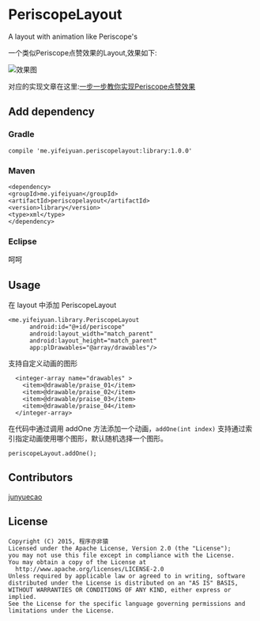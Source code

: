 # PeriscopeLayout
A layout with animation like Periscope's

一个类似Periscope点赞效果的Layout,效果如下:  

![效果图](img/periscope.gif)  

对应的实现文章在这里:[一步一步教你实现Periscope点赞效果
](http://www.jianshu.com/p/03fdcfd3ae9c)

## Add dependency

### Gradle
`compile 'me.yifeiyuan.periscopelayout:library:1.0.0'`

### Maven
```
<dependency>
<groupId>me.yifeiyuan</groupId>
<artifactId>periscopelayout</artifactId>
<version>library</version>
<type>xml</type>
</dependency>
```

### Eclipse
呵呵

## Usage

在 layout 中添加 PeriscopeLayout
```
<me.yifeiyuan.library.PeriscopeLayout
      android:id="@+id/periscope"
      android:layout_width="match_parent"
      android:layout_height="match_parent"
      app:plDrawables="@array/drawables"/>
```

支持自定义动画的图形
```
  <integer-array name="drawables" >
    <item>@drawable/praise_01</item>
    <item>@drawable/praise_02</item>
    <item>@drawable/praise_03</item>
    <item>@drawable/praise_04</item>
  </integer-array>
```

在代码中通过调用 addOne 方法添加一个动画，`addOne(int index)` 支持通过索引指定动画使用哪个图形，默认随机选择一个图形。
```
periscopeLayout.addOne();
```

## Contributors

[junyuecao](https://github.com/junyuecao)

## License
	Copyright (C) 2015, 程序亦非猿
	Licensed under the Apache License, Version 2.0 (the "License");
	you may not use this file except in compliance with the License.
	You may obtain a copy of the License at
	  http://www.apache.org/licenses/LICENSE-2.0
	Unless required by applicable law or agreed to in writing, software
	distributed under the License is distributed on an "AS IS" BASIS,
	WITHOUT WARRANTIES OR CONDITIONS OF ANY KIND, either express or implied.
	See the License for the specific language governing permissions and
	limitations under the License.

